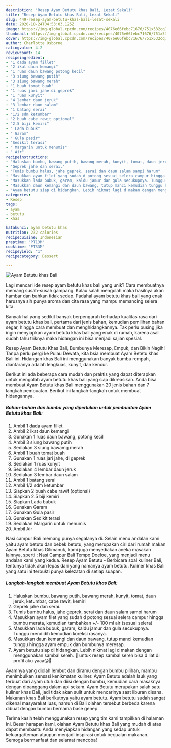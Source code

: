 ```yaml
---
description: "Resep Ayam Betutu khas Bali, Lezat Sekali"
title: "Resep Ayam Betutu khas Bali, Lezat Sekali"
slug: 449-resep-ayam-betutu-khas-bali-lezat-sekali
date: 2020-10-24T04:53:03.125Z
image: https://img-global.cpcdn.com/recipes/4076e66febc71676/751x532cq70/ayam-betutu-khas-bali-foto-resep-utama.jpg
thumbnail: https://img-global.cpcdn.com/recipes/4076e66febc71676/751x532cq70/ayam-betutu-khas-bali-foto-resep-utama.jpg
cover: https://img-global.cpcdn.com/recipes/4076e66febc71676/751x532cq70/ayam-betutu-khas-bali-foto-resep-utama.jpg
author: Charlotte Osborne
ratingvalue: 4.2
reviewcount: 14
recipeingredient:
- "1 dada ayam fillet"
- "2 ikat daun kemangi"
- "1 ruas daun bawang potong kecil"
- "3 siung bawang putih"
- "3 siung bawamg merah"
- "1 buah tomat buah"
- "1 ruas jari jahe di geprek"
- "1 ruas kunyit"
- "4 lembar daun jeruk"
- "3 lembar daun salam"
- "1 batang serai"
- "1/2 sdm ketumbar"
- "2 buah cabe rawit optional"
- "2.5 biji kemiri"
- " Lada bubuk"
- " Garam"
- " Gula pasir"
- "Sedikit terasi"
- " Margarin untuk menumis"
- " Air"
recipeinstructions:
- "Haluskan bumbu, bawang putih, bawang merah, kunyit, tomat, daun jeruk, ketumbar, cabe rawit, kemiri"
- "Geprek jahe dan serai."
- "Tumis bumbu halus, jahe geprek, serai dan daun salam sampi harum"
- "Masukkan ayam filet yang sudah d potong sesuai selera campur hingga bumbu merata, kemudian tambahkan +/- 100 ml air (sesuai selera)"
- "Masukkan lada bubuk, garam, kaldu jamur dan gula secukupnya. Tunggu mendidih kemudian koreksi rasanya."
- "Masukkan daun kemangi dan daun bawang, tutup manci kemudian tunggu hingga ayam empuk dan bumbunya meresap."
- "Ayam betutu siap di hidangkan. Lebih nikmat lagi d makan dengan menggunakan sambal sereh. 🤤 untuk resep sambal sereh bisa d liat di profil aku yaaa😘🥰"
categories:
- Resep
tags:
- ayam
- betutu
- khas

katakunci: ayam betutu khas 
nutrition: 232 calories
recipecuisine: Indonesian
preptime: "PT13M"
cooktime: "PT33M"
recipeyield: "1"
recipecategory: Dessert

---
```



![Ayam Betutu khas Bali](https://img-global.cpcdn.com/recipes/4076e66febc71676/751x532cq70/ayam-betutu-khas-bali-foto-resep-utama.jpg)

Lagi mencari ide resep ayam betutu khas bali yang unik? Cara membuatnya memang susah-susah gampang. Kalau salah mengolah maka hasilnya akan hambar dan bahkan tidak sedap. Padahal ayam betutu khas bali yang enak harusnya sih punya aroma dan cita rasa yang mampu memancing selera kita.

Banyak hal yang sedikit banyak berpengaruh terhadap kualitas rasa dari ayam betutu khas bali, pertama dari jenis bahan, kemudian pemilihan bahan segar, hingga cara membuat dan menghidangkannya. Tak perlu pusing jika ingin menyiapkan ayam betutu khas bali yang enak di rumah, karena asal sudah tahu triknya maka hidangan ini bisa menjadi sajian spesial.

Resep Ayam Betutu Khas Bali, Bumbunya Meresap, Empuk, dan Bikin Nagih! Tanpa perlu pergi ke Pulau Dewata, kita bsia membuat Ayam Betetu khas Bali ini. Hidangan khas Bali ini menggunakan banyak bumbu rempah, diantaranya adalah lengkuas, kunyit, dan kencur.


Berikut ini ada beberapa cara mudah dan praktis yang dapat diterapkan untuk mengolah ayam betutu khas bali yang siap dikreasikan. Anda bisa membuat Ayam Betutu khas Bali menggunakan 20 jenis bahan dan 7 langkah pembuatan. Berikut ini langkah-langkah untuk membuat hidangannya.

<!--inarticleads1-->

##### Bahan-bahan dan bumbu yang diperlukan untuk pembuatan Ayam Betutu khas Bali:

1. Ambil 1 dada ayam fillet
1. Ambil 2 ikat daun kemangi
1. Gunakan 1 ruas daun bawang, potong kecil
1. Ambil 3 siung bawang putih
1. Sediakan 3 siung bawamg merah
1. Ambil 1 buah tomat buah
1. Gunakan 1 ruas jari jahe, di geprek
1. Sediakan 1 ruas kunyit
1. Sediakan 4 lembar daun jeruk
1. Sediakan 3 lembar daun salam
1. Ambil 1 batang serai
1. Ambil 1/2 sdm ketumbar
1. Siapkan 2 buah cabe rawit (optional)
1. Siapkan 2.5 biji kemiri
1. Siapkan  Lada bubuk
1. Gunakan  Garam
1. Gunakan  Gula pasir
1. Gunakan Sedikit terasi
1. Sediakan  Margarin untuk menumis
1. Ambil  Air


Nasi campur Bali memang punya segalanya di. Selain menu andalan kami yaitu ayam betutu dan bebek betutu, yang merupakan ciri dari rumah makan Ayam Betutu khas Gilimanuk, kami juga menyediakan aneka masakan lainnya, sperti : Nasi Campur Bali Tempo Doeloe, yang menjadi menu andalan kami yang kedua. Resep Ayam Betutu - Berbicara soal kuliner Bali, tentunya tidak akan lepas dari yang namanya ayam betutu. Kuliner khas Bali yang satu ini terbukti punya kelezatan di setiap suapan. 

<!--inarticleads2-->

##### Langkah-langkah membuat Ayam Betutu khas Bali:

1. Haluskan bumbu, bawang putih, bawang merah, kunyit, tomat, daun jeruk, ketumbar, cabe rawit, kemiri
1. Geprek jahe dan serai.
1. Tumis bumbu halus, jahe geprek, serai dan daun salam sampi harum
1. Masukkan ayam filet yang sudah d potong sesuai selera campur hingga bumbu merata, kemudian tambahkan +/- 100 ml air (sesuai selera)
1. Masukkan lada bubuk, garam, kaldu jamur dan gula secukupnya. Tunggu mendidih kemudian koreksi rasanya.
1. Masukkan daun kemangi dan daun bawang, tutup manci kemudian tunggu hingga ayam empuk dan bumbunya meresap.
1. Ayam betutu siap di hidangkan. Lebih nikmat lagi d makan dengan menggunakan sambal sereh. 🤤 untuk resep sambal sereh bisa d liat di profil aku yaaa😘🥰


Ayamnya yang diolah lembut dan diramu dengan bumbu pilihan, mampu menimbulkan sensasi kenikmatan kuliner. Ayam Betutu adalah lauk yang terbuat dari ayam utuh dan diisi dengan bumbu, kemudian cara masaknya dengan dipanggang dalam api sekam. Ayam Betutu merupakan salah satu kuliner khas Bali, jadi tidak akan sulit untuk mencarinya saat liburan disana. Makanan khas Bali berikutnya yaitu ayam betutu. Ayam betutu sudah sangat dikenal masyarakat luas, namun di Bali olahan tersebut berbeda karena dibuat dengan bumbu bernama base genep. 

Terima kasih telah menggunakan resep yang tim kami tampilkan di halaman ini. Besar harapan kami, olahan Ayam Betutu khas Bali yang mudah di atas dapat membantu Anda menyiapkan hidangan yang sedap untuk keluarga/teman ataupun menjadi inspirasi untuk berjualan makanan. Semoga bermanfaat dan selamat mencoba!
